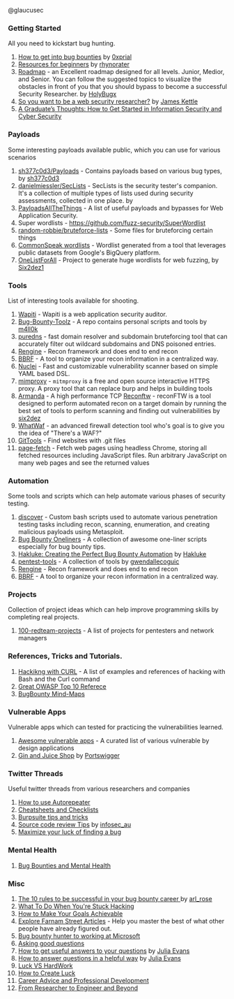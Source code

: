 @glaucusec

### Getting Started
All you need to kickstart bug hunting.
1. [How to get into bug bounties](https://0xprial.com/how-to-get-into-bug-bounties-part-01/) by [0xprial](https://twitter.com/0xPrial)
2. [Resources for beginners](https://rhynorater.github.io/Beginners-Resources) by [rhynorater](https://twitter.com/rhynorater)
3. [Roadmap](https://securityflow.io/roadmap/) - an Excellent roadmap designed for all levels. Junior, Medior, and Senior. You can follow the suggested topics to visualize the obstacles in front of you that you should bypass to become a successful Security Researcher. by [HolyBugx](https://twitter.com/HolyBugx)
4. [So you want to be a web security researcher?](https://portswigger.net/research/so-you-want-to-be-a-web-security-researcher) by [James Kettle](https://twitter.com/albinowax)
5. [A Graduate’s Thoughts: How to Get Started in Information Security and Cyber Security](https://medium.com/heck-the-packet/a-graduates-thoughts-how-to-get-started-in-information-security-and-cyber-security-d01a1efaed0f)

### Payloads
Some interesting payloads available public, which you can use for various scenarios
1. [sh377c0d3/Payloads](https://github.com/sh377c0d3/Payloads) - Contains payloads based on various bug types, by [sh377c0d3](https://twitter.com/sh377c0d3)
2. [danielmiessler/SecLists](https://github.com/danielmiessler/SecLists) -  SecLists is the security tester's companion. It's a collection of multiple types of lists used during security assessments, collected in one place. by 
3. [PayloadsAllTheThings](https://github.com/swisskyrepo/PayloadsAllTheThings) - A list of useful payloads and bypasses for Web Application Security.
4. Super wordlists - https://github.com/fuzz-security/SuperWordlist
5. [random-robbie/bruteforce-lists]( https://github.com/random-robbie/bruteforce-lists) - Some files for bruteforcing certain things
6. [CommonSpeak wordlists](https://github.com/pentester-io/commonspeak) - Wordlist generated from a tool that leverages public datasets from Google's BigQuery platform.
7. [OneListForAll](https://github.com/six2dez/OneListForAll) -  Project to generate huge wordlists for web fuzzing, by [Six2dez1](https://twitter.com/Six2dez1)

### Tools
List of interesting tools available for shooting.

1. [Wapiti](https://github.com/IFGHou/wapiti) -  Wapiti is a web application security auditor.
2. [Bug-Bounty-Toolz](https://github.com/m4ll0k/Bug-Bounty-Toolz) - A repo contains personal scripts and tools by [m4ll0k](https://twitter.com/m4ll0k)
3. [puredns](https://github.com/d3mondev/puredns) - fast domain resolver and subdomain bruteforcing tool that can accurately filter out wildcard subdomains and DNS poisoned entries.
4. [Rengine](https://github.com/yogeshojha/rengine) - Recon framework and does end to end recon
5. [BBRF](https://blog.intigriti.com/2021/06/22/hacker-tools-bbrf-organizing-your-recon/) - A tool to organize your recon information in a centralized way.
6. [Nuclei](https://github.com/projectdiscovery/nuclei) - Fast and customizable vulnerability scanner based on simple YAML based DSL. 
7. [mimproxy](https://mitmproxy.org/) - `mitmproxy` is a free and open source interactive HTTPS proxy. A proxy tool that can replace burp and helps in building tools
8. [Armanda](https://github.com/resyncgg/armada) -  A high performance TCP [Reconftw](https://github.com/six2dez/reconftw) - reconFTW is a tool designed to perform automated recon on a target domain by running the best set of tools to perform scanning and finding out vulnerabilities by [six2dez](https://twitter.com/six2dez1)
9. [WhatWaf](https://github.com/Ekultek/WhatWaf) -  an advanced firewall detection tool who's goal is to give you the idea of "There's a WAF?"
10. [GitTools](https://github.com/internetwache/GitTools) - Find websites with .git files
11. [page-fetch](https://github.com/detectify/page-fetch) - Fetch web pages using headless Chrome, storing all fetched resources including JavaScript files. Run arbitrary JavaScript on many web pages and see the returned values 

### Automation
Some tools and scripts which can help automate various phases of security testing.

1. [discover](https://github.com/leebaird/discover) - Custom bash scripts used to automate various penetration testing tasks including recon, scanning, enumeration, and creating malicious payloads using Metasploit.
2. [Bug Bounty Oneliners](https://github.com/dwisiswant0/awesome-oneliner-bugbounty) - A collection of awesome one-liner scripts especially for bug bounty tips. 
3. [Hakluke: Creating the Perfect Bug Bounty Automation](https://labs.detectify.com/2021/11/30/hakluke-creating-the-perfect-bug-bounty-automation/) by  [Hakluke](https://twitter.com/hakluke/)
4. [pentest-tools](https://github.com/gwen001/pentest-tools) - A collection of tools by [gwendallecoguic](https://twitter.com/gwendallecoguic)
5. [Rengine](https://github.com/yogeshojha/rengine) - Recon framework and does end to end recon
6. [BBRF](https://blog.intigriti.com/2021/06/22/hacker-tools-bbrf-organizing-your-recon/) - A tool to organize your recon information in a centralized way.

### Projects
Collection of project ideas which can help improve programming skills by completing real projects.

1. [100-redteam-projects](https://github.com/kurogai/100-redteam-projects) - A list of projects for pentesters and network managers

### References, Tricks and Tutorials.
1. [Hackikng with CURL](https://github.com/frizb/HackingWithCurl) - A list of examples and references of hacking with Bash and the Curl command 
4. [Great OWASP Top 10 Referece](https://github.com/OWASP/wstg/tree/master/document)
7. [BugBounty Mind-Maps](https://github.com/imran-parray/Mind-Maps)

### Vulnerable Apps
Vulnerable apps which can tested for practicing the vulnerabilities learned.
1. [Awesome vulnerable apps](https://github.com/vavkamil/awesome-vulnerable-apps) - A curated list of various vulnerable by design applications
2. [Gin and Juice Shop](https://portswigger.net/blog/gin-and-juice-shop-put-your-scanner-to-the-test) by [Portswigger](https://portswigger.net/)

### Twitter Threads 
Useful twitter threads from various researchers and companies
1. [How to use Autorepeater](https://twitter.com/ngkogkos/status/1350498063555719175?s=19)
2. [Cheatsheets and Checklists](https://twitter.com/e11i0t_4lders0n/status/1403046199091863554?s=19)
3. [Burpsuite tips and tricks](https://twitter.com/codingo_/status/1394276284889370625?s=19)
4. [Source code review Tips](https://twitter.com/infosec_au/status/1512604377001127941?t=cIMNYxw1vNj5HpPR5QapTA&s=19) by [infosec_au](https://twitter.com/infosec_au)
5. [Maximize your luck of finding a bug](https://twitter.com/rez0__/status/1553371598085840898?t=p4PMlHPtoH2E0jbPWHsi0g&s=19)

### Mental Health
1. [Bug Bounties and Mental Health](https://medium.com/@NathOnSecurity/bug-bounties-and-mental-health-40662b2e497b)

### Misc
1. [The 10 rules to be successful in your bug bounty career ](https://webs3c.com/t/the-10-rules-to-be-successful-in-your-bug-bounty-career/123) by [arl_rose](https://twitter.com/Arl_rose)
2. [What To Do When You're Stuck Hacking](https://www.hackerone.com/blog/What-To-Do-When-You-Are-Stuck-Hacking)
3. [How to Make Your Goals Achievable](https://www.mindtools.com/pages/article/smart-goals.htm)
4. [Explore Farnam Street Articles](https://fs.blog/blog/) - Help you master the best of what other people have already figured out.
5. [Bug bounty hunter to working at Microsoft ](https://microsoftedge.github.io/edgevr/posts/bug-bounty-hunter-to-working-at-microsoft/)
6. [Asking good questions](https://jvns.ca/blog/good-questions/)
7. [How to get useful answers to your questions](https://jvns.ca/blog/2021/10/21/how-to-get-useful-answers-to-your-questions/) by [Julia Evans](https://twitter.com/b0rk)
8. [How to answer questions in a helpful way](https://jvns.ca/blog/answer-questions-well/) by [Julia Evans](https://twitter.com/b0rk)
9. [Luck VS HardWork](https://jamesclear.com/luck-vs-hard-work)
10. [How to Create Luck](https://www.swyx.io/create-luck)
11. [Career Advice and Professional Development](https://www.philvenables.com/post/career-advice-and-professional-development)
12. [From Researcher to Engineer and Beyond](https://whitton.io/articles/from-researcher-to-engineer-and-beyond/)

